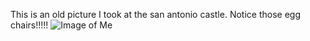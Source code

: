 This is an old picture I took at the san antonio castle. Notice those egg chairs!!!!!
![Image of Me](https://scontent-dfw5-1.xx.fbcdn.net/v/t1.18169-9/12226969_10153793960234319_3257544255224461517_n.jpg?_nc_cat=111&ccb=1-5&_nc_sid=8bfeb9&_nc_ohc=8nqic38M-2oAX_EJtga&_nc_ht=scontent-dfw5-1.xx&oh=024245ed1178f34446ae4689d819a679&oe=614CCB9E)
